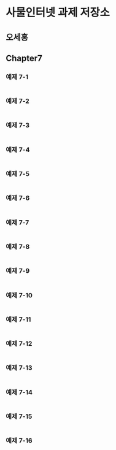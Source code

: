 # 사물인터넷 과제 저장소
## 오세홍

## Chapter7
### 예제 7-1
```javascript

```


### 예제 7-2
```javascript

```


### 예제 7-3
```javascript

```


### 예제 7-4
```javascript

```


### 예제 7-5
```javascript

```


### 예제 7-6
```javascript

```


### 예제 7-7
```javascript

```


### 예제 7-8
```javascript

```


### 예제 7-9
```javascript

```


### 예제 7-10
```javascript

```


### 예제 7-11
```javascript

```


### 예제 7-12
```javascript

```


### 예제 7-13
```javascript

```


### 예제 7-14
```javascript

```


### 예제 7-15
```javascript

```


### 예제 7-16
```javascript

```
